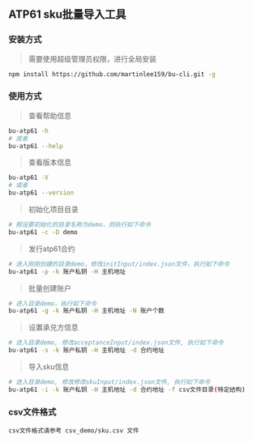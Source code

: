## ATP61 sku批量导入工具

### 安装方式

>需要使用超级管理员权限，进行全局安装

```bash
npm install https://github.com/martinlee159/bu-cli.git -g
```

### 使用方式

> 查看帮助信息

```bash
bu-atp61 -h 
# 或者
bu-atp61 --help
```

> 查看版本信息

```bash
bu-atp61 -V
# 或者
bu-atp61 --version
```

> 初始化项目目录

```bash
# 假设要初始化的目录名称为demo，则执行如下命令
bu-atp61 -c -D demo
```

> 发行atp61合约

```bash
# 进入刚刚创建的目录demo，修改initInput/index.json文件，执行如下命令
bu-atp61 -p -k 账户私钥 -H 主机地址
```

> 批量创建账户

```bash
# 进入目录demo，执行如下命令
bu-atp61 -g -k 账户私钥 -H 主机地址 -N 账户个数
```

> 设置承兑方信息

```bash
# 进入目录demo, 修改acceptanceInput/index.json文件, 执行如下命令
bu-atp61 -s -k 账户私钥 -H 主机地址 -d 合约地址
```

> 导入sku信息

```bash
# 进入目录demo, 修改修改skuInput/index.json文件, 执行如下命令
bu-atp61 -i -k 账户私钥 -H 主机地址 -d 合约地址 -f csv文件目录(特定结构)
```

### csv文件格式

```
csv文件格式请参考 csv_demo/sku.csv 文件
```